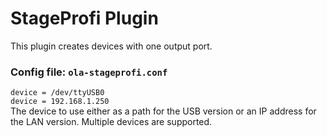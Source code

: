 StageProfi Plugin
=================

This plugin creates devices with one output port.


### Config file: `ola-stageprofi.conf`

`device = /dev/ttyUSB0`  
`device = 192.168.1.250`  
The device to use either as a path for the USB version or an IP address for
the LAN version. Multiple devices are supported.
